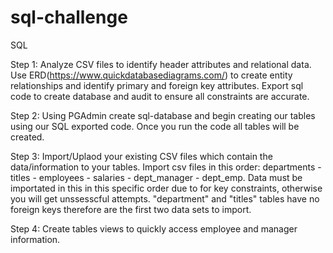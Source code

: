 # sql-challenge
SQL


Step 1:
Analyze CSV files to identify header attributes and relational data. Use ERD(https://www.quickdatabasediagrams.com/) to create entity relationships and identify primary and foreign key attributes. Export sql code to create database and audit to ensure all constraints are accurate.

Step 2:
Using PGAdmin create sql-database and begin creating our tables using our SQL exported code. Once you run the code all tables will be created.

Step 3:
Import/Uplaod your existing CSV files which contain the data/information to your tables. Import csv files in this order: departments - titles - employees - salaries - dept_manager - dept_emp. Data must be importated in this in this specific order due to for key constraints, otherwise you will get unssesscful attempts. "department" and "titles" tables have no foreign keys therefore are the first two data sets to import. 

Step 4: 
Create tables views to quickly access employee and manager information. 
